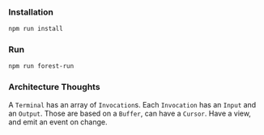 ### Installation

```bash
npm run install
```


### Run

```bash
npm run forest-run
```


### Architecture Thoughts

A `Terminal` has an array of `Invocation`s.
Each `Invocation` has an `Input` and an `Output`.
Those are based on a `Buffer`, can have a `Cursor`. Have a view, and emit an event on change.
